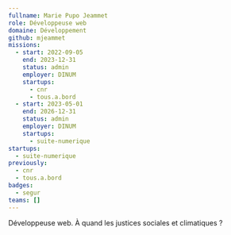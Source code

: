 ```yaml
---
fullname: Marie Pupo Jeammet
role: Développeuse web
domaine: Développement
github: mjeammet
missions:
  - start: 2022-09-05
    end: 2023-12-31
    status: admin
    employer: DINUM
    startups:
      - cnr
      - tous.a.bord
  - start: 2023-05-01
    end: 2026-12-31
    status: admin
    employer: DINUM
    startups:
      - suite-numerique
startups:
  - suite-numerique
previously:
  - cnr
  - tous.a.bord
badges:
  - segur
teams: []
---
```

Développeuse web. À quand les justices sociales et climatiques ?